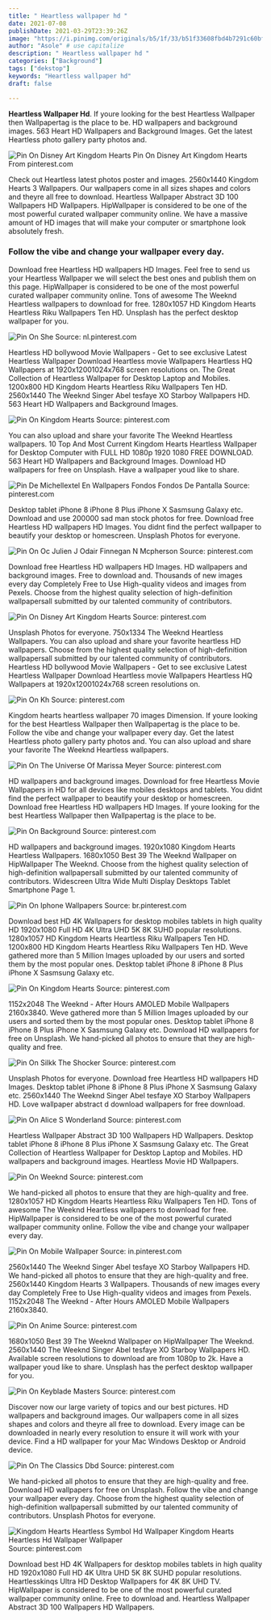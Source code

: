 ```yaml
---
title: " Heartless wallpaper hd "
date: 2021-07-08
publishDate: 2021-03-29T23:39:26Z
image: "https://i.pinimg.com/originals/b5/1f/33/b51f33608fbd4b7291c60bf66811fb0a.jpg"
author: "Asole" # use capitalize
description: " Heartless wallpaper hd "
categories: ["Background"]
tags: ["dekstop"]
keywords: "Heartless wallpaper hd"
draft: false

---
```



**Heartless Wallpaper Hd**. If youre looking for the best Heartless Wallpaper then Wallpapertag is the place to be. HD wallpapers and background images. 563 Heart HD Wallpapers and Background Images. Get the latest Heartless photo gallery party photos and.

![Pin On Disney Art Kingdom Hearts](https://i.pinimg.com/originals/72/45/f6/7245f612ebcaf52a437134cea382a560.jpg "Pin On Disney Art Kingdom Hearts")
Pin On Disney Art Kingdom Hearts From pinterest.com


Check out Heartless latest photos poster and images. 2560x1440 Kingdom Hearts 3 Wallpapers. Our wallpapers come in all sizes shapes and colors and theyre all free to download. Heartless Wallpaper Abstract 3D 100 Wallpapers HD Wallpapers. HipWallpaper is considered to be one of the most powerful curated wallpaper community online. We have a massive amount of HD images that will make your computer or smartphone look absolutely fresh.

### Follow the vibe and change your wallpaper every day.

Download free Heartless HD wallpapers HD Images. Feel free to send us your Heartless Wallpaper we will select the best ones and publish them on this page. HipWallpaper is considered to be one of the most powerful curated wallpaper community online. Tons of awesome The Weeknd Heartless wallpapers to download for free. 1280x1057 HD Kingdom Hearts Heartless Riku Wallpapers Ten HD. Unsplash has the perfect desktop wallpaper for you.


![Pin On She](https://i.pinimg.com/originals/0d/46/de/0d46dee0caf7edc9edbccb15d7d91067.jpg "Pin On She")
Source: nl.pinterest.com

Heartless HD bollywood Movie Wallpapers - Get to see exclusive Latest Heartless Wallpaper Download Heartless movie Wallpapers Heartless HQ Wallpapers at 1920x12001024x768 screen resolutions on. The Great Collection of Heartless Wallpaper for Desktop Laptop and Mobiles. 1200x800 HD Kingdom Hearts Heartless Riku Wallpapers Ten HD. 2560x1440 The Weeknd Singer Abel tesfaye XO Starboy Wallpapers HD. 563 Heart HD Wallpapers and Background Images.

![Pin On Kingdom Hearts](https://i.pinimg.com/736x/0a/af/ff/0aafff2ac1484081f82620a39383be5f.jpg "Pin On Kingdom Hearts")
Source: pinterest.com

You can also upload and share your favorite The Weeknd Heartless wallpapers. 10 Top And Most Current Kingdom Hearts Heartless Wallpaper for Desktop Computer with FULL HD 1080p 1920 1080 FREE DOWNLOAD. 563 Heart HD Wallpapers and Background Images. Download HD wallpapers for free on Unsplash. Have a wallpaper youd like to share.

![Pin De Michellextel En Wallpapers Fondos Fondos De Pantalla](https://i.pinimg.com/736x/ee/f2/9c/eef29ce51cb32e7c190aa1c2598c1a26.jpg "Pin De Michellextel En Wallpapers Fondos Fondos De Pantalla")
Source: pinterest.com

Desktop tablet iPhone 8 iPhone 8 Plus iPhone X Sasmsung Galaxy etc. Download and use 200000 sad man stock photos for free. Download free Heartless HD wallpapers HD Images. You didnt find the perfect wallpaper to beautify your desktop or homescreen. Unsplash Photos for everyone.

![Pin On Oc Julien J Odair Finnegan N Mcpherson](https://i.pinimg.com/originals/7f/ac/71/7fac71e883aec39c2ada8438a602cf95.jpg "Pin On Oc Julien J Odair Finnegan N Mcpherson")
Source: pinterest.com

Download free Heartless HD wallpapers HD Images. HD wallpapers and background images. Free to download and. Thousands of new images every day Completely Free to Use High-quality videos and images from Pexels. Choose from the highest quality selection of high-definition wallpapersall submitted by our talented community of contributors.

![Pin On Disney Art Kingdom Hearts](https://i.pinimg.com/originals/72/45/f6/7245f612ebcaf52a437134cea382a560.jpg "Pin On Disney Art Kingdom Hearts")
Source: pinterest.com

Unsplash Photos for everyone. 750x1334 The Weeknd Heartless Wallpapers. You can also upload and share your favorite heartless HD wallpapers. Choose from the highest quality selection of high-definition wallpapersall submitted by our talented community of contributors. Heartless HD bollywood Movie Wallpapers - Get to see exclusive Latest Heartless Wallpaper Download Heartless movie Wallpapers Heartless HQ Wallpapers at 1920x12001024x768 screen resolutions on.

![Pin On Kh](https://i.pinimg.com/originals/27/86/49/278649f6fee4ae59f76a13ba67418b60.jpg "Pin On Kh")
Source: pinterest.com

Kingdom hearts heartless wallpaper 70 images Dimension. If youre looking for the best Heartless Wallpaper then Wallpapertag is the place to be. Follow the vibe and change your wallpaper every day. Get the latest Heartless photo gallery party photos and. You can also upload and share your favorite The Weeknd Heartless wallpapers.

![Pin On The Universe Of Marissa Meyer](https://i.pinimg.com/originals/01/76/0f/01760fbe2550ff092c70cc132483f65e.jpg "Pin On The Universe Of Marissa Meyer")
Source: pinterest.com

HD wallpapers and background images. Download for free Heartless Movie Wallpapers in HD for all devices like mobiles desktops and tablets. You didnt find the perfect wallpaper to beautify your desktop or homescreen. Download free Heartless HD wallpapers HD Images. If youre looking for the best Heartless Wallpaper then Wallpapertag is the place to be.

![Pin On Background](https://i.pinimg.com/originals/3a/29/1f/3a291f94df5a1ea5baa23eeb098f3bc4.jpg "Pin On Background")
Source: pinterest.com

HD wallpapers and background images. 1920x1080 Kingdom Hearts Heartless Wallpapers. 1680x1050 Best 39 The Weeknd Wallpaper on HipWallpaper The Weeknd. Choose from the highest quality selection of high-definition wallpapersall submitted by our talented community of contributors. Widescreen Ultra Wide Multi Display Desktops Tablet Smartphone Page 1.

![Pin On Iphone Wallpapers](https://i.pinimg.com/474x/ae/00/9a/ae009a7cded94bde8ee7740f1d67e785.jpg "Pin On Iphone Wallpapers")
Source: br.pinterest.com

Download best HD 4K Wallpapers for desktop mobiles tablets in high quality HD 1920x1080 Full HD 4K Ultra UHD 5K 8K SUHD popular resolutions. 1280x1057 HD Kingdom Hearts Heartless Riku Wallpapers Ten HD. 1200x800 HD Kingdom Hearts Heartless Riku Wallpapers Ten HD. Weve gathered more than 5 Million Images uploaded by our users and sorted them by the most popular ones. Desktop tablet iPhone 8 iPhone 8 Plus iPhone X Sasmsung Galaxy etc.

![Pin On Kingdom Hearts](https://i.pinimg.com/originals/91/5f/18/915f1857e83e7827643e3ab86ed48242.jpg "Pin On Kingdom Hearts")
Source: pinterest.com

1152x2048 The Weeknd - After Hours AMOLED Mobile Wallpapers 2160x3840. Weve gathered more than 5 Million Images uploaded by our users and sorted them by the most popular ones. Desktop tablet iPhone 8 iPhone 8 Plus iPhone X Sasmsung Galaxy etc. Download HD wallpapers for free on Unsplash. We hand-picked all photos to ensure that they are high-quality and free.

![Pin On Silkk The Shocker](https://i.pinimg.com/564x/5a/0e/7f/5a0e7f50069c96511d5dbb183e2305c7.jpg "Pin On Silkk The Shocker")
Source: pinterest.com

Unsplash Photos for everyone. Download free Heartless HD wallpapers HD Images. Desktop tablet iPhone 8 iPhone 8 Plus iPhone X Sasmsung Galaxy etc. 2560x1440 The Weeknd Singer Abel tesfaye XO Starboy Wallpapers HD. Love wallpaper abstract d download wallpapers for free download.

![Pin On Alice S Wonderland](https://i.pinimg.com/originals/a3/33/1c/a3331c6da945929c07ff12ae0688c1cf.jpg "Pin On Alice S Wonderland")
Source: pinterest.com

Heartless Wallpaper Abstract 3D 100 Wallpapers HD Wallpapers. Desktop tablet iPhone 8 iPhone 8 Plus iPhone X Sasmsung Galaxy etc. The Great Collection of Heartless Wallpaper for Desktop Laptop and Mobiles. HD wallpapers and background images. Heartless Movie HD Wallpapers.

![Pin On Weeknd](https://i.pinimg.com/originals/3c/ef/d0/3cefd0fa6caa5d2ab9d92d47b0b9c560.jpg "Pin On Weeknd")
Source: pinterest.com

We hand-picked all photos to ensure that they are high-quality and free. 1280x1057 HD Kingdom Hearts Heartless Riku Wallpapers Ten HD. Tons of awesome The Weeknd Heartless wallpapers to download for free. HipWallpaper is considered to be one of the most powerful curated wallpaper community online. Follow the vibe and change your wallpaper every day.

![Pin On Mobile Wallpaper](https://i.pinimg.com/originals/df/1c/fe/df1cfe18561b93252a750293571ae488.jpg "Pin On Mobile Wallpaper")
Source: in.pinterest.com

2560x1440 The Weeknd Singer Abel tesfaye XO Starboy Wallpapers HD. We hand-picked all photos to ensure that they are high-quality and free. 2560x1440 Kingdom Hearts 3 Wallpapers. Thousands of new images every day Completely Free to Use High-quality videos and images from Pexels. 1152x2048 The Weeknd - After Hours AMOLED Mobile Wallpapers 2160x3840.

![Pin On Anime](https://i.pinimg.com/originals/e4/57/01/e45701a3b5222cc7a645c65f7aef1d5f.jpg "Pin On Anime")
Source: pinterest.com

1680x1050 Best 39 The Weeknd Wallpaper on HipWallpaper The Weeknd. 2560x1440 The Weeknd Singer Abel tesfaye XO Starboy Wallpapers HD. Available screen resolutions to download are from 1080p to 2k. Have a wallpaper youd like to share. Unsplash has the perfect desktop wallpaper for you.

![Pin On Keyblade Masters](https://i.pinimg.com/600x315/43/9e/e6/439ee661d00d03dcf1447291343a91ed.jpg "Pin On Keyblade Masters")
Source: pinterest.com

Discover now our large variety of topics and our best pictures. HD wallpapers and background images. Our wallpapers come in all sizes shapes and colors and theyre all free to download. Every image can be downloaded in nearly every resolution to ensure it will work with your device. Find a HD wallpaper for your Mac Windows Desktop or Android device.

![Pin On The Classics Dbd](https://i.pinimg.com/474x/f0/dd/97/f0dd9798d4b679988af5643c98118fa2.jpg "Pin On The Classics Dbd")
Source: pinterest.com

We hand-picked all photos to ensure that they are high-quality and free. Download HD wallpapers for free on Unsplash. Follow the vibe and change your wallpaper every day. Choose from the highest quality selection of high-definition wallpapersall submitted by our talented community of contributors. Unsplash Photos for everyone.

![Kingdom Hearts Heartless Symbol Hd Wallpaper Kingdom Hearts Heartless Hd Wallpaper Wallpaper](https://i.pinimg.com/originals/b5/1f/33/b51f33608fbd4b7291c60bf66811fb0a.jpg "Kingdom Hearts Heartless Symbol Hd Wallpaper Kingdom Hearts Heartless Hd Wallpaper Wallpaper")
Source: pinterest.com

Download best HD 4K Wallpapers for desktop mobiles tablets in high quality HD 1920x1080 Full HD 4K Ultra UHD 5K 8K SUHD popular resolutions. Heartlesskinqs Ultra HD Desktop Wallpapers for 4K 8K UHD TV. HipWallpaper is considered to be one of the most powerful curated wallpaper community online. Free to download and. Heartless Wallpaper Abstract 3D 100 Wallpapers HD Wallpapers.

